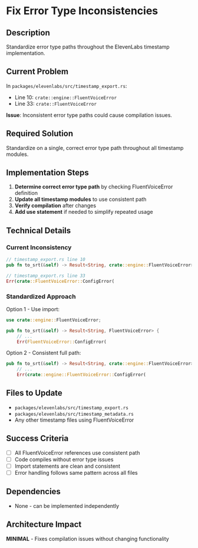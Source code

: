 # Fix Error Type Inconsistencies

## Description
Standardize error type paths throughout the ElevenLabs timestamp implementation.

## Current Problem
In `packages/elevenlabs/src/timestamp_export.rs`:
- Line 10: `crate::engine::FluentVoiceError`
- Line 33: `crate::FluentVoiceError`

**Issue**: Inconsistent error type paths could cause compilation issues.

## Required Solution
Standardize on a single, correct error type path throughout all timestamp modules.

## Implementation Steps
1. **Determine correct error type path** by checking FluentVoiceError definition
2. **Update all timestamp modules** to use consistent path
3. **Verify compilation** after changes
4. **Add use statement** if needed to simplify repeated usage

## Technical Details
### Current Inconsistency
```rust
// timestamp_export.rs line 10
pub fn to_srt(&self) -> Result<String, crate::engine::FluentVoiceError> {

// timestamp_export.rs line 33  
Err(crate::FluentVoiceError::ConfigError(
```

### Standardized Approach
Option 1 - Use import:
```rust
use crate::engine::FluentVoiceError;

pub fn to_srt(&self) -> Result<String, FluentVoiceError> {
    // ...
    Err(FluentVoiceError::ConfigError(
```

Option 2 - Consistent full path:
```rust
pub fn to_srt(&self) -> Result<String, crate::engine::FluentVoiceError> {
    // ...
    Err(crate::engine::FluentVoiceError::ConfigError(
```

## Files to Update
- `packages/elevenlabs/src/timestamp_export.rs`
- `packages/elevenlabs/src/timestamp_metadata.rs`
- Any other timestamp files using FluentVoiceError

## Success Criteria
- [ ] All FluentVoiceError references use consistent path
- [ ] Code compiles without error type issues
- [ ] Import statements are clean and consistent
- [ ] Error handling follows same pattern across all files

## Dependencies
- None - can be implemented independently

## Architecture Impact
**MINIMAL** - Fixes compilation issues without changing functionality